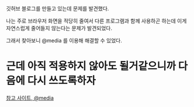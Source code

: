 깃허브 블로그를 만들고 있는데 문제를 발견했다.

나는 주로 브라우저 화면을 적당히 줄여서 다른 프로그램과 함께 사용하곤 하는데 이게 자연스럽게 줄어들지 않는다는 문제가 발견되었다.

그래서 찾아보니 @media 를 이용해 해결할 수 있었다.

# 근데 아직 적용하지 않아도 될거같으니까 다음에 다시 쓰도록하자

[참고 사이트, @media](https://www.codingfactory.net/10534)
